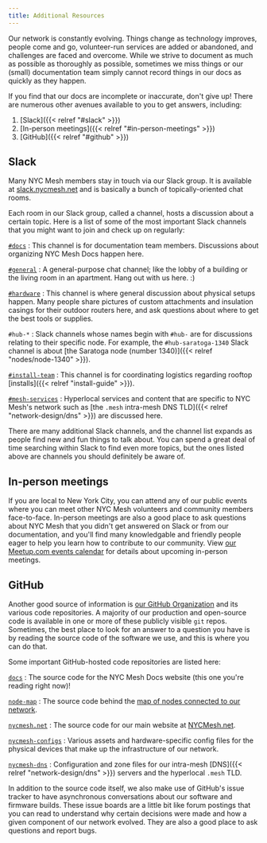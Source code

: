 ```yaml
---
title: Additional Resources
---
```


Our network is constantly evolving. Things change as technology improves, people come and go, volunteer-run services are added or abandoned, and challenges are faced and overcome. While we strive to document as much as possible as thoroughly as possible, sometimes we miss things or our (small) documentation team simply cannot record things in our docs as quickly as they happen.

If you find that our docs are incomplete or inaccurate, don't give up! There are numerous other avenues available to you to get answers, including:

1. [Slack]({{< relref "#slack" >}})
1. [In-person meetings]({{< relref "#in-person-meetings" >}})
1. [GitHub]({{< relref "#github" >}})

## Slack

Many NYC Mesh members stay in touch via our Slack group. It is available at [slack.nycmesh.net](https://slack.nycmesh.net/) and is basically a bunch of topically-oriented chat rooms.

Each room in our Slack group, called a channel, hosts a discussion about a certain topic. Here is a list of some of the most important Slack channels that you might want to join and check up on regularly:

[`#docs`](https://nycmesh.slack.com/messages/docs)
: This channel is for documentation team members. Discussions about organizing NYC Mesh Docs happen here.

[`#general`](https://nycmesh.slack.com/messages/general)
: A general-purpose chat channel; like the lobby of a building or the living room in an apartment. Hang out with us here. :)

[`#hardware`](https://nycmesh.slack.com/messages/hardware)
: This channel is where general discussion about physical setups happen. Many people share pictures of custom attachments and insulation casings for their outdoor routers here, and ask questions about where to get the best tools or supplies.

`#hub-*`
: Slack channels whose names begin with `#hub-` are for discussions relating to their specific node. For example, the `#hub-saratoga-1340` Slack channel is about [the Saratoga node (number 1340)]({{< relref "nodes/node-1340" >}}).

[`#install-team`](https://nycmesh.slack.com/messages/install-team)
: This channel is for coordinating logistics regarding rooftop [installs]({{< relref "install-guide" >}}).

[`#mesh-services`](https://nycmesh.slack.com/messages/mesh-services)
: Hyperlocal services and content that are specific to NYC Mesh's network such as [the `.mesh` intra-mesh DNS TLD]({{< relref "network-design/dns" >}}) are discussed here.

There are many additional Slack channels, and the channel list expands as people find new and fun things to talk about. You can spend a great deal of time searching within Slack to find even more topics, but the ones listed above are channels you should definitely be aware of.

## In-person meetings

If you are local to New York City, you can attend any of our public events where you can meet other NYC Mesh volunteers and community members face-to-face. In-person meetings are also a good place to ask questions about NYC Mesh that you didn't get answered on Slack or from our documentation, and you'll find many knowledgable and friendly people eager to help you learn how to contribute to our community. View [our Meetup.com events calendar](https://www.meetup.com/nycmesh/events/) for details about upcoming in-person meetings.

## GitHub

Another good source of information is [our GitHub Organization](https://github.com/nycmeshnet) and its various code repositories. A majority of our production and open-source code is available in one or more of these publicly visible `git` repos. Sometimes, the best place to look for an answer to a question you have is by reading the source code of the software we use, and this is where you can do that.

Some important GitHub-hosted code repositories are listed here:

[`docs`](https://github.com/nycmeshnet/docs)
: The source code for the NYC Mesh Docs website (this one you're reading right now)!

[`node-map`](https://github.com/nycmeshnet/node-map)
: The source code behind the [map of nodes connected to our network](https://nycmesh.net/map).

[`nycmesh.net`](https://github.com/nycmeshnet/nycmesh.net)
: The source code for our main website at [NYCMesh.net](https://nycmesh.net/).

[`nycmesh-configs`](https://github.com/nycmeshnet/nycmesh-configs)
: Various assets and hardware-specific config files for the physical devices that make up the infrastructure of our network.

[`nycmesh-dns`](https://github.com/nycmeshnet/nycmesh-dns)
: Configuration and zone files for our intra-mesh [DNS]({{< relref "network-design/dns" >}}) servers and the hyperlocal `.mesh` TLD.

In addition to the source code itself, we also make use of GitHub's issue tracker to have asynchronous conversations about our software and firmware builds. These issue boards are a little bit like forum postings that you can read to understand why certain decisions were made and how a given component of our network evolved. They are also a good place to ask questions and report bugs.
